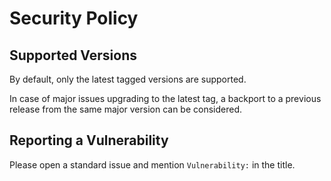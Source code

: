 <!-- Copyright (C) 2025 Jaremy Hatler -->
<!-- SPDX-License-Identifier: CC-BY-4.0 -->

# Security Policy

## Supported Versions

By default, only the latest tagged versions are supported.

In case of major issues upgrading to the latest tag, a backport
to a previous release from the same major version can be considered.

## Reporting a Vulnerability

Please open a standard issue and mention `Vulnerability:` in the title.
